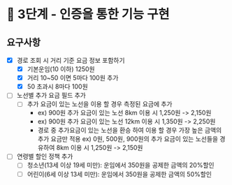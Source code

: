 # 🚀 3단계 - 인증을 통한 기능 구현

## 요구사항

- [X] 경로 조회 시 거리 기준 요금 정보 포함하기
  - [X] 기본운임(10 이하) 1250원
  - [X] 거리 10~50 이면 5마다 100원 추가
  - [X] 50 초과시 8마다 100원
- [ ] 노선별 추가 요금 필드 추가
  - [ ] 추가 요금이 있는 노선을 이용 할 경우 측정된 요금에 추가
    - ex) 900원 추가 요금이 있는 노선 8km 이용 시 1,250원 -> 2,150원
    - ex) 900원 추가 요금이 있는 노선 12km 이용 시 1,350원 -> 2,250원
    - 경로 중 추가요금이 있는 노선을 환승 하여 이용 할 경우 가장 높은 금액의 추가 요금만 적용
ex) 0원, 500원, 900원의 추가 요금이 있는 노선들을 경유하여 8km 이용 시 1,250원 -> 2,150원
- [ ] 연령별 할인 정책 추가
  - [ ] 청소년(13세 이상 19세 미만): 운임에서 350원을 공제한 금액의 20%할인
  - [ ] 어린이(6세 이상 13세 미만): 운임에서 350원을 공제한 금액의 50%할인
